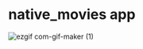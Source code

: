 # native_movies app 

![ezgif com-gif-maker (1)](https://user-images.githubusercontent.com/54024811/179202907-c78d1820-cb02-4a5e-bb0d-4bc60a98b574.gif)


